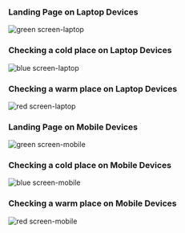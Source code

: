 <h3>Landing Page on Laptop Devices</h3>
<img src="laptop_ss1.png" alt="green screen-laptop">

<h3>Checking a cold place on Laptop Devices</h3>
<img src="laptop_ss2.png" alt="blue screen-laptop">

<h3>Checking a warm place on Laptop Devices</h3>
<img src="laptop_ss3.png" alt="red screen-laptop">

<h3>Landing Page on Mobile Devices</h3>
<img src="mobile_ss1.jpg" alt="green screen-mobile">

<h3>Checking a cold place on Mobile Devices</h3>
<img src="mobile_ss2.jpg" alt="blue screen-mobile">

<h3>Checking a warm place on Mobile Devices</h3>
<img src="mobile_ss3.jpg" alt="red screen-mobile">
